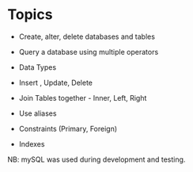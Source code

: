 # Topics

- Create, alter, delete databases and tables

- Query a database using multiple operators

- Data Types

- Insert , Update, Delete

- Join Tables together - Inner, Left, Right

- Use aliases

- Constraints (Primary, Foreign)

- Indexes

NB: mySQL was used during development and testing.
